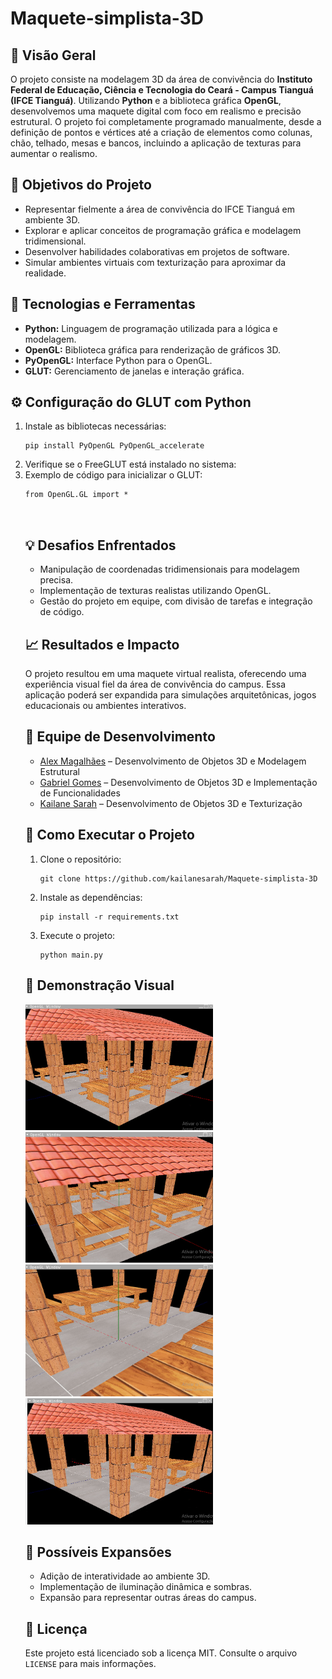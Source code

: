 # Maquete-simplista-3D

<h2>🔎 Visão Geral</h2>
<p>O projeto consiste na modelagem 3D da área de convivência do <strong>Instituto Federal de Educação, Ciência e Tecnologia do Ceará - Campus Tianguá (IFCE Tianguá)</strong>. Utilizando <strong>Python</strong> e a biblioteca gráfica <strong>OpenGL</strong>, desenvolvemos uma maquete digital com foco em realismo e precisão estrutural. O projeto foi completamente programado manualmente, desde a definição de pontos e vértices até a criação de elementos como colunas, chão, telhado, mesas e bancos, incluindo a aplicação de texturas para aumentar o realismo.</p>

<h2>🎯 Objetivos do Projeto</h2>
<ul>
    <li>Representar fielmente a área de convivência do IFCE Tianguá em ambiente 3D.</li>
    <li>Explorar e aplicar conceitos de programação gráfica e modelagem tridimensional.</li>
    <li>Desenvolver habilidades colaborativas em projetos de software.</li>
    <li>Simular ambientes virtuais com texturização para aproximar da realidade.</li>
</ul>

<h2>🚀 Tecnologias e Ferramentas</h2>
<ul>
    <li><strong>Python:</strong> Linguagem de programação utilizada para a lógica e modelagem.</li>
    <li><strong>OpenGL:</strong> Biblioteca gráfica para renderização de gráficos 3D.</li>
    <li><strong>PyOpenGL:</strong> Interface Python para o OpenGL.</li>
    <li><strong>GLUT:</strong> Gerenciamento de janelas e interação gráfica.</li>
</ul>

<h2>⚙️ Configuração do GLUT com Python</h2>
<ol>
    <li>Instale as bibliotecas necessárias:
        <pre><code>pip install PyOpenGL PyOpenGL_accelerate</code></pre>
    </li>
    <li>Verifique se o FreeGLUT está instalado no sistema:</li>
    <li>Exemplo de código para inicializar o GLUT:
        <pre><code>from OpenGL.GL import *
        </code>
        </pre>
    </li>
<h2>💡 Desafios Enfrentados</h2>
<ul>
    <li>Manipulação de coordenadas tridimensionais para modelagem precisa.</li>
    <li>Implementação de texturas realistas utilizando OpenGL.</li>
    <li>Gestão do projeto em equipe, com divisão de tarefas e integração de código.</li>
</ul>

<h2>📈 Resultados e Impacto</h2>
<p>O projeto resultou em uma maquete virtual realista, oferecendo uma experiência visual fiel da área de convivência do campus. Essa aplicação poderá ser expandida para simulações arquitetônicas, jogos educacionais ou ambientes interativos.</p>

<h2>👥 Equipe de Desenvolvimento</h2>
<ul>
    <li><a href="https://github.com/alexsmagalhaes" target="_blank">Alex Magalhães</a> – Desenvolvimento de Objetos 3D e Modelagem Estrutural</li>
    <li><a href="https://github.com/gbriel-maia"_blank">Gabriel Gomes</a> – Desenvolvimento de Objetos 3D e Implementação de Funcionalidades</li>
    <li><a href="https://github.com/kailanesarah" target="_blank">Kailane Sarah</a> – Desenvolvimento de Objetos 3D e Texturização</li>
</ul>

<h2>📂 Como Executar o Projeto</h2>
<ol>
    <li>Clone o repositório:
        <pre><code>git clone https://github.com/kailanesarah/Maquete-simplista-3D</code></pre>
    </li>
    <li>Instale as dependências:
        <pre><code>pip install -r requirements.txt</code></pre>
    </li>
    <li>Execute o projeto:
        <pre><code>python main.py</code></pre>
    </li>
</ol>

<h2>📸 Demonstração Visual</h2>
<img src="img1.png" width="300">
<img src="img2.png" width="300">
<img src="img3.png" width="300">
<img src="img4.png" width="300">

<h2>🔗 Possíveis Expansões</h2>
<ul>
    <li>Adição de interatividade ao ambiente 3D.</li>
    <li>Implementação de iluminação dinâmica e sombras.</li>
    <li>Expansão para representar outras áreas do campus.</li>
</ul>

<h2>📄 Licença</h2>
<p>Este projeto está licenciado sob a licença MIT. Consulte o arquivo <code>LICENSE</code> para mais informações.</p>
